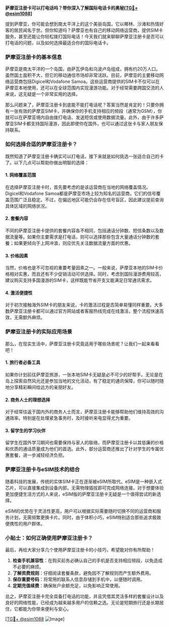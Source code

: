 **萨摩亚注册卡可以打电话吗？带你深入了解国际电话卡的奥秘[[TG💪+ @esim1088](https://t.me/s/esim1088)]**

提到萨摩亚，你可能会想到南太平洋上的这个美丽岛国，它以椰林、沙滩和热情好客的居民闻名于世。但你知道吗？萨摩亚也有自己的移动网络运营商，提供SIM卡服务，甚至还能让你轻松拨打国际电话！今天我们就来聊聊萨摩亚注册卡是否可以打电话的问题，以及如何选择最适合你的国际电话卡。

### 萨摩亚注册卡的基本信息

萨摩亚是南太平洋的一个岛国，由萨瓦伊岛和乌波卢岛组成，拥有约20万人口。虽然国土面积不大，但它的移动通信市场却非常活跃。目前，萨摩亚的主要移动网络运营商包括Digicel和Vodafone Samoa。这些运营商提供的SIM卡不仅可以在萨摩亚本地使用，还可以在全球范围内实现漫游功能。对于经常需要跨国交流的人来说，这无疑是一个非常实用的选择。

那么问题来了，萨摩亚注册卡到底能不能打电话呢？答案当然是肯定的！只要你拥有一张有效的萨摩亚SIM卡，并确保你的手机支持相应的频段（通常为GSM），你就可以在萨摩亚境内自由拨打电话、发送短信或使用数据流量。此外，由于许多萨摩亚SIM卡都支持国际漫游，因此即使你在国外，也可以通过这张卡与家人朋友保持联系。

### 如何选择合适的萨摩亚注册卡？

既然知道了萨摩亚注册卡确实可以打电话，接下来就是如何挑选一张适合自己的卡了。以下几点可以帮助你做出明智的选择：

#### 1. **网络覆盖范围**
   在选择萨摩亚注册卡时，首先要考虑的是该运营商在当地的网络覆盖情况。Digicel和Vodafone Samoa都是萨摩亚市场上较为知名的运营商，它们的信号覆盖范围广泛且稳定。不过，在偏远地区可能仍会存在信号盲区，因此建议提前查询具体区域的网络状况。

#### 2. **套餐内容**
   不同的萨摩亚注册卡提供的套餐内容各不相同，包括通话分钟数、短信条数以及数据流量等。如果你主要需求是打电话，则可以选择那些包含大量通话分钟数的套餐；如果更倾向于上网冲浪，则应优先关注数据流量方面的优惠。

#### 3. **价格因素**
   当然，价格也是不可忽视的重要考量因素之一。一般来说，萨摩亚本地的SIM卡价格相对实惠，而且还有不少促销活动可供选择。同时，考虑到国际漫游费用较高，建议购买支持多国漫游的SIM卡，这样既能节省开支又能满足日常通讯需求。

#### 4. **激活便捷性**
   对于初次接触海外SIM卡的朋友来说，卡的激活过程是否简单易懂同样重要。大多数萨摩亚注册卡都可以通过官方网站或者客服热线完成在线激活，整个流程快速高效，无需额外麻烦。

### 萨摩亚注册卡的实际应用场景

那么，在现实生活中，萨摩亚注册卡究竟适用于哪些场景呢？让我们一起来看看吧！

#### 1. **旅行者必备工具**
   如果你计划前往萨摩亚旅游，一张本地SIM卡无疑是必不可少的好帮手。无论是在岛上探索自然风光还是参加当地的文化活动，有了稳定的通讯保障，你可以随时随地分享精彩瞬间给远方的亲朋好友。

#### 2. **商务人士的理想选择**
   对于经常往返于国内外的商务人士而言，萨摩亚注册卡能够帮助他们维持高效的沟通效率。特别是在处理紧急事务时，及时接听来电显得尤为重要。

#### 3. **留学生的学习伙伴**
   留学生在国外学习期间也需要保持与家人的联络，而萨摩亚注册卡以其低廉的价格和优质的通话质量成为他们的首选。此外，部分运营商还推出了针对学生的专属优惠套餐，进一步减轻经济负担。

### 萨摩亚注册卡与eSIM技术的结合

随着科技的发展，传统的实体SIM卡正在逐渐被eSIM所取代。eSIM是一种嵌入式芯片，可以直接集成到设备内部，无需物理插拔即可完成网络连接。对于想要体验更加便捷生活方式的人来说，eSIM版的萨摩亚注册卡无疑是一个值得尝试的新选择。

eSIM的优势在于灵活性更高，用户可以根据实际需要随时切换不同的运营商和服务计划，无需频繁更换卡片。同时，由于体积小巧，eSIM特别适合那些追求极致便携性的用户群体。

### 小贴士：如何正确使用萨摩亚注册卡？

最后，再给大家分享几个使用萨摩亚注册卡的小技巧，希望能对你有所帮助！

1. **检查手机兼容性**：在购买前务必确认自己的手机是否支持相应频段，以免造成不必要的麻烦。
2. **了解资费规则**：仔细阅读套餐条款，避免因不了解规则而产生额外费用。
3. **保存重要号码**：将常用的联系人信息存储到手机中，以便随时调用。
4. **定期充值续费**：确保账户余额充足，以免影响正常使用。

总之，萨摩亚注册卡完全具备打电话的功能，并且凭借其灵活多样的套餐设计以及良好的网络性能，已经成为越来越多用户的信赖之选。无论是短期旅行还是长期居住，它都能为你带来便利与安心。

[[TG💪+ @esim1088](https://t.me/s/esim1088) ![Image](https://i.postimg.cc/4NQfJmqS/Snipaste-2025-05-13-00-14-12.png)]